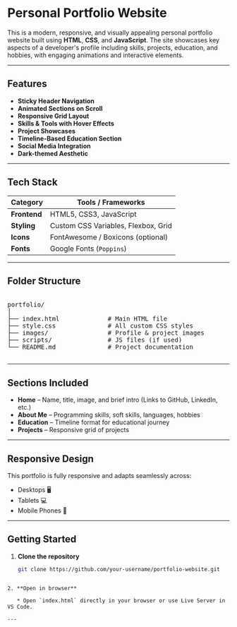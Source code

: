 # Personal Portfolio Website

This is a modern, responsive, and visually appealing personal portfolio website built using **HTML**, **CSS**, and **JavaScript**. The site showcases key aspects of a developer's profile including skills, projects, education, and hobbies, with engaging animations and interactive elements.

---

## Features

- **Sticky Header Navigation**
- **Animated Sections on Scroll**
- **Responsive Grid Layout**
- **Skills & Tools with Hover Effects**
- **Project Showcases**
- **Timeline-Based Education Section**
- **Social Media Integration**
- **Dark-themed Aesthetic**

---

## Tech Stack

| Category   | Tools / Frameworks               |
|------------|----------------------------------|
| **Frontend** | HTML5, CSS3, JavaScript |
| **Styling**  | Custom CSS Variables, Flexbox, Grid |
| **Icons**    | FontAwesome / Boxicons (optional) |
| **Fonts**    | Google Fonts (`Poppins`) |

---

## Folder Structure

<pre>

portfolio/
│
├── index.html             # Main HTML file
├── style.css              # All custom CSS styles
├── images/                # Profile & project images
├── scripts/               # JS files (if used)
└── README.md              # Project documentation

</pre>

---

## Sections Included

- **Home** – Name, title, image, and brief intro (Links to GitHub, LinkedIn, etc.)
- **About Me** – Programming skills, soft skills, languages, hobbies 
- **Education** – Timeline format for educational journey    
- **Projects** – Responsive grid of projects   

---

## Responsive Design

This portfolio is fully responsive and adapts seamlessly across:
- Desktops 🖥️  
- Tablets 💻  
- Mobile Phones 📱  

---

## Getting Started

1. **Clone the repository**
   ```bash
   git clone https://github.com/your-username/portfolio-website.git
````

2. **Open in browser**

   * Open `index.html` directly in your browser or use Live Server in VS Code.

---


